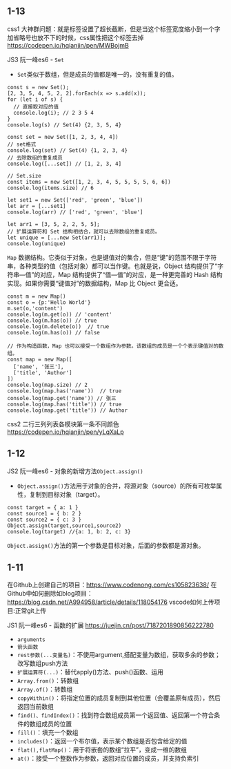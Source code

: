 ## 1-13
css1 大神群问题：就是标签设置了超长截断，但是当这个标签宽度缩小到一个字加省略号也放不下的时候，css属性把这个标签去掉 https://codepen.io/hqianjin/pen/MWBojmB

JS3 阮一峰es6 - `Set`
- `Set`类似于数组，但是成员的值都是唯一的，没有重复的值。
```
const s = new Set();
[2, 3, 5, 4, 5, 2, 2].forEach(x => s.add(x));
for (let i of s) {
  // 直接取对应的值
  console.log(i); // 2 3 5 4
}
console.log(s) // Set(4) {2, 3, 5, 4}

const set = new Set([1, 2, 3, 4, 4])
// set格式
console.log(set) // Set(4) {1, 2, 3, 4}
// 去除数组的重复成员
console.log([...set]) // [1, 2, 3, 4]

// Set.size
const items = new Set([1, 2, 3, 4, 5, 5, 5, 5, 6, 6])
console.log(items.size) // 6

let set1 = new Set(['red', 'green', 'blue'])
let arr = [...set1]
console.log(arr) // ['red', 'green', 'blue']

let arr1 = [3, 5, 2, 2, 5, 5];
// 扩展运算符和 Set 结构相结合，就可以去除数组的重复成员。
let unique = [...new Set(arr1)];
console.log(unique)
```

`Map` 数据结构。它类似于对象，也是键值对的集合，但是“键”的范围不限于字符串，各种类型的值（包括对象）都可以当作键。也就是说，Object 结构提供了“字符串—值”的对应，Map 结构提供了“值—值”的对应，是一种更完善的 Hash 结构实现。如果你需要“键值对”的数据结构，Map 比 Object 更合适。
```
const m = new Map()
const o = {p:'Hello World'}
m.set(o,'content')
console.log(m.get(o)) // 'content'
console.log(m.has(o)) // true
console.log(m.delete(o))  // true
console.log(m.has(o)) // false

// 作为构造函数，Map 也可以接受一个数组作为参数。该数组的成员是一个个表示键值对的数组。
const map = new Map([
  ['name', '张三'],
  ['title', 'Author']
])
console.log(map.size) // 2
console.log(map.has('name'))  // true
console.log(map.get('name')) // 张三
console.log(map.has('title')) // true
console.log(map.get('title')) // Author
```

css2 二行三列列表各模块第一条不同颜色 https://codepen.io/hqianjin/pen/yLqXaLp

## 1-12
JS2 阮一峰es6 - 对象的新增方法`Object.assign()`

- `Object.assign()`方法用于对象的合并，将源对象（source）的所有可枚举属性，复制到目标对象（target）。
```
const target = { a: 1 }
const source1 = { b: 2 }
const source2 = { c: 3 }
Object.assign(target,source1,source2)
console.log(target) //{a: 1, b: 2, c: 3}
```
`Object.assign()`方法的第一个参数是目标对象，后面的参数都是源对象。


## 1-11
在Github上创建自己的项目：https://www.codenong.com/cs105823638/
在Github中如何删除如blog项目：https://blog.csdn.net/A994958/article/details/118054176
vscode如何上传项目:正常git上传

JS1 阮一峰es6 - 函数的扩展 https://juejin.cn/post/7187201890856222780 

- `arguments`
- `箭头函数`
- `rest参数(...变量名)`：不使用argument,搭配变量为数组，获取多余的参数；改写数组push方法
- `扩展运算符(...)`：替代apply()方法、push()函数、运用
- `Array.from()`：转数组
- `Array.of()`：转数组
- `copyWithin()`：将指定位置的成员复制到其他位置（会覆盖原有成员），然后返回当前数组
- `find()、findIndex()`：找到符合数组成员第一个返回值、返回第一个符合条件的数组成员的位置
- `fill()`：填充一个数组
- `includes()`：返回一个布尔值，表示某个数组是否包含给定的值
- `flat(),flatMap()`：用于将嵌套的数组“拉平”，变成一维的数组
- `at()`：接受一个整数作为参数，返回对应位置的成员，并支持负索引 